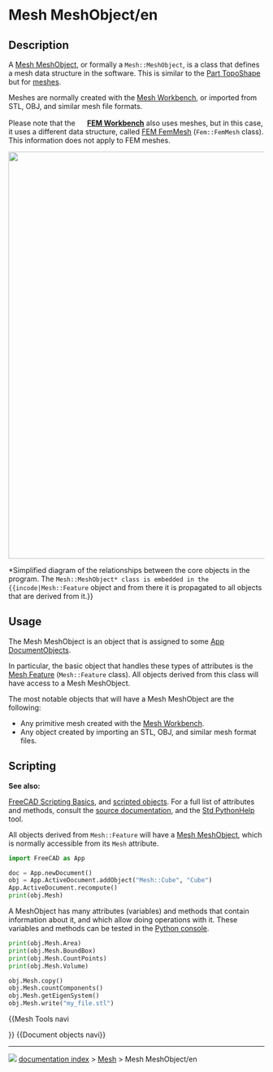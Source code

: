 # Mesh MeshObject/en
## Description

A [Mesh MeshObject](Mesh_MeshObject.md), or formally a `Mesh::MeshObject`, is a class that defines a mesh data structure in the software. This is similar to the [Part TopoShape](Part_TopoShape.md) but for [meshes](Mesh.md).

Meshes are normally created with the [Mesh Workbench](Mesh_Workbench.md), or imported from STL, OBJ, and similar mesh file formats.

Please note that the **<img src="images/Workbench_FEM.svg" width=16px> [FEM Workbench](FEM_Workbench.md)** also uses meshes, but in this case, it uses a different data structure, called [FEM FemMesh](FEM_Mesh.md) (`Fem::FemMesh` class). This information does not apply to FEM meshes.

<img alt="" src=images/FreeCAD_core_objects.svg  style="width:800px;">



*Simplified diagram of the relationships between the core objects in the program. The `Mesh::MeshObject* class is embedded in the {{incode|Mesh::Feature` object and from there it is propagated to all objects that are derived from it.}}

## Usage

The Mesh MeshObject is an object that is assigned to some [App DocumentObjects](App_DocumentObject.md).

In particular, the basic object that handles these types of attributes is the [Mesh Feature](Mesh_Feature.md) (`Mesh::Feature` class). All objects derived from this class will have access to a Mesh MeshObject.

The most notable objects that will have a Mesh MeshObject are the following:

-   Any primitive mesh created with the [Mesh Workbench](Mesh_Workbench.md).
-   Any object created by importing an STL, OBJ, and similar mesh format files.

## Scripting


**See also:**

[FreeCAD Scripting Basics](FreeCAD_Scripting_Basics.md), and [scripted objects](Scripted_objects.md). For a full list of attributes and methods, consult the [source documentation](Source_documentation.md), and the [Std PythonHelp](Std_PythonHelp.md) tool.

All objects derived from `Mesh::Feature` will have a [Mesh MeshObject](Mesh_MeshObject.md), which is normally accessible from its `Mesh` attribute.


```python
import FreeCAD as App

doc = App.newDocument()
obj = App.ActiveDocument.addObject("Mesh::Cube", "Cube")
App.ActiveDocument.recompute()
print(obj.Mesh)
```

A MeshObject has many attributes (variables) and methods that contain information about it, and which allow doing operations with it. These variables and methods can be tested in the [Python console](Python_console.md).


```python
print(obj.Mesh.Area)
print(obj.Mesh.BoundBox)
print(obj.Mesh.CountPoints)
print(obj.Mesh.Volume)

obj.Mesh.copy()
obj.Mesh.countComponents()
obj.Mesh.getEigenSystem()
obj.Mesh.write("my_file.stl")
```


{{Mesh Tools navi

}} {{Document objects navi}}



---
![](images/Button_right.svg) [documentation index](../README.md) > [Mesh](Mesh_Workbench.md) > Mesh MeshObject/en
